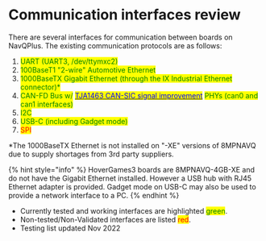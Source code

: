 # Communication interfaces review

There are several interfaces for communication between boards on NavQPlus. The existing communication protocols are as follows:

1. <mark style="color:green;">UART (UART3, /dev/ttymxc2)</mark>
2. <mark style="color:green;">100BaseT1 "2-wire" Automotive Ethernet</mark>
3. <mark style="color:green;">1000BaseTX Gigabit Ethernet (through the IX Industrial Ethernet connector)\*</mark>
4. <mark style="color:green;">CAN-FD Bus w/</mark> [<mark style="color:blue;">TJA1463 CAN-SIC signal improvement</mark>](https://www.nxp.com/products/interfaces/can-transceivers/can-signal-improvement/can-signal-improvement-capability-transceiver-with-sleep-mode:TJA1463) <mark style="color:green;">PHYs (can0 and can1 interfaces)</mark>&#x20;
5. <mark style="color:green;">I2C</mark>
6. <mark style="color:green;">USB-C (including Gadget mode)</mark>
7. <mark style="color:red;">SPI</mark>

\*The 1000BaseTX Ethernet is not installed on "-XE" versions of 8MPNAVQ due to supply shortages from 3rd party suppliers.&#x20;

{% hint style="info" %}
HoverGames3 boards are 8MPNAVQ-4GB-XE and do not have the Gigabit Ethernet installed. However a USB hub with RJ45 Ethernet adapter is provided. Gadget mode on USB-C may also be used to provide a network interface to a PC.
{% endhint %}

&#x20;

* Currently tested and working interfaces are highlighted <mark style="color:green;">green</mark>.&#x20;
* Non-tested/Non-Validated interfaces are listed <mark style="color:red;">red</mark>.
* Testing list updated Nov 2022

